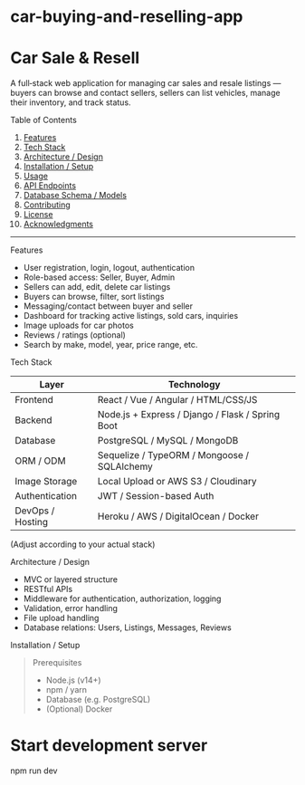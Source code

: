 # car-buying-and-reselling-app
# Car Sale & Resell

A full‑stack web application for managing car sales and resale listings — buyers can browse and contact sellers, sellers can list vehicles, manage their inventory, and track status.

Table of Contents

1. [Features](#features)  
2. [Tech Stack](#tech-stack)  
3. [Architecture / Design](#architecture--design)  
4. [Installation / Setup](#installation--setup)  
5. [Usage](#usage)  
6. [API Endpoints](#api-endpoints)  
7. [Database Schema / Models](#database-schema--models)  
8. [Contributing](#contributing)  
9. [License](#license)  
10. [Acknowledgments](#acknowledgments)  

---

Features

- User registration, login, logout, authentication  
- Role-based access: Seller, Buyer, Admin  
- Sellers can add, edit, delete car listings  
- Buyers can browse, filter, sort listings  
- Messaging/contact between buyer and seller  
- Dashboard for tracking active listings, sold cars, inquiries  
- Image uploads for car photos  
- Reviews / ratings (optional)  
- Search by make, model, year, price range, etc.  

Tech Stack

| Layer | Technology |
|-------|------------|
| Frontend | React / Vue / Angular / HTML/CSS/JS |
| Backend | Node.js + Express / Django / Flask / Spring Boot |
| Database | PostgreSQL / MySQL / MongoDB |
| ORM / ODM | Sequelize / TypeORM / Mongoose / SQLAlchemy |
| Image Storage | Local Upload or AWS S3 / Cloudinary |
| Authentication | JWT / Session-based Auth |
| DevOps / Hosting | Heroku / AWS / DigitalOcean / Docker |

(Adjust according to your actual stack)

Architecture / Design

- MVC or layered structure  
- RESTful APIs  
- Middleware for authentication, authorization, logging  
- Validation, error handling  
- File upload handling  
- Database relations: Users, Listings, Messages, Reviews  

Installation / Setup

> Prerequisites  
> - Node.js (v14+)  
> - npm / yarn  
> - Database (e.g. PostgreSQL)  
> - (Optional) Docker  


# Start development server
npm run dev
